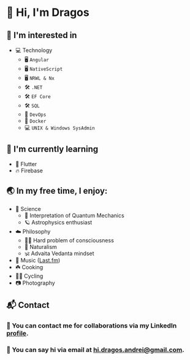 # 🖖 Hi, I'm Dragos
## 👀 I'm interested in 
   - 💻 Technology
        - 🖥 `Angular`
        - 🖥 `NativeScript`
        - 🖥 `NRWL & Nx`
        - 🛠 `.NET`
        - 🛠 `EF Core`
        - 🛠 `SQL`
        - 🚀 `DevOps`
        - 🚀 `Docker`
        - 💻 `UNIX & Windows SysAdmin`
## 🌱 I'm currently learning
  - 📱 Flutter
  - 🔥 Firebase
## 🌏 In my free time, I enjoy: 
  - 🧬 Science
      - 🔬 Interpretation of Quantum Mechanics
      - 🪐 Astrophysics enthusiast
  - ☁️ Philosophy
    - 🙇‍♂️ Hard problem of consciousness
    - 🌴 Naturalism
    - 🕉 Advaita Vedanta mindset
  - 🎵 Music ([Last.fm](https://www.last.fm/user/i_and_eye))
  - ☘️ Cooking
  - 🚴‍♂️ Cycling
  - 📷 Photography

## 📬 Contact
### 💪 You can contact me for collaborations via my LinkedIn [profile](https://www.linkedin.com/in/dragos-andrei-iliescu-b3005117b/).
### 👋 You can say hi via email at [hi.dragos.andrei@gmail.com](mailto:hi.dragos.andrei@gmail.com).

